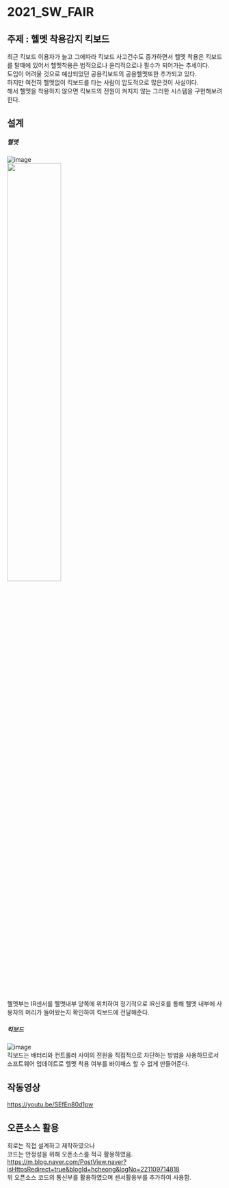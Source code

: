 # 2021_SW_FAIR

## 주제 : 헬멧 착용감지 킥보드
최근 킥보드 이용자가 늘고 그에따라 킥보드 사고건수도 증가하면서 헬멧 착용은 킥보드를 탈때에 있어서 헬멧착용은 법적으로나 윤리적으로나 필수가 되어가는 추세이다.\
도입이 어려울 것으로 예상되었던 공용킥보드의 공용헬멧또한 추가되고 있다.\
하지만 여전히 헬멧없이 킥보드를 타는 사람이 압도적으로 많은것이 사실이다.\
해서 헬멧을 착용하지 않으면 킥보드의 전원이 켜지지 않는 그러한 시스템을 구현해보려 한다.

## 설계

##### 헬멧
![image](https://user-images.githubusercontent.com/34888425/142860403-a5cf80b8-46f5-496c-b282-1fbc8f2b2701.png)\
<img src="https://user-images.githubusercontent.com/34888425/142861585-7a379730-0f55-4ecf-a299-fb7b952959b0.png" width="50%" height="50%"> \
헬멧부는 IR센서를 헬멧내부 양쪽에 위치하여 정기적으로 IR신호를 통해 헬멧 내부에 사용자의 머리가 들어왔는지 확인하여 킥보드에 전달해준다.


##### 킥보드
![image](https://user-images.githubusercontent.com/34888425/142860696-d33f8e5b-65a0-4c8e-93b5-ca109a533b8b.png)\
킥보드는 배터리와 컨트롤러 사이의 전원을 직접적으로 차단하는 방법을 사용하므로서 소프트웨어 업데이트로 헬멧 착용 여부를 바이패스 할 수 없게 만들어준다.

## 작동영상
https://youtu.be/SEfEn80d1pw

## 오픈소스 활용

회로는 직접 설계하고 제작하였으나\
코드는 안정성을 위해 오픈소스를 적극 활용하였음.\
https://m.blog.naver.com/PostView.naver?isHttpsRedirect=true&blogId=hcheong&logNo=221109714818 \
위 오픈소스 코드의 통신부를 활용하였으며 센서활용부를 추가하여 사용함.
